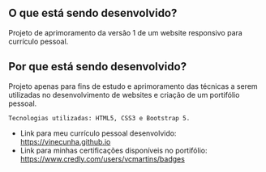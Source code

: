 ## O que está sendo desenvolvido?

Projeto de aprimoramento da versão 1 de um website responsivo para currículo pessoal.

## Por que está sendo desenvolvido?

 Projeto apenas para fins de estudo e aprimoramento das técnicas a serem utilizadas no desenvolvimento de websites e criação de um portifólio pessoal.

    Tecnologias utilizadas: HTML5, CSS3 e Bootstrap 5. 

 * Link para meu currículo pessoal desenvolvido: https://vinecunha.github.io
 * Link para minhas certificações disponíveis no portifólio: https://www.credly.com/users/vcmartins/badges